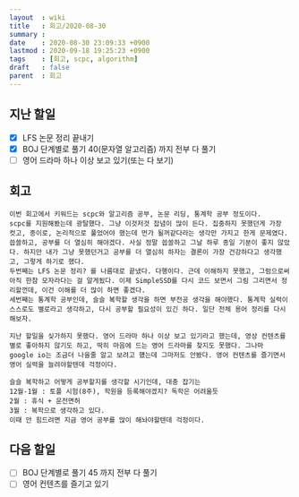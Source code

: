 ```yaml
---
layout  : wiki
title   : 회고/2020-08-30
summary : 
date    : 2020-08-30 23:09:33 +0900
lastmod : 2020-09-18 19:25:23 +0900
tags    : [회고, scpc, algorithm]
draft   : false
parent  : 회고
---
```


## 지난 할일
 * [X] LFS 논문 정리 끝내기
 * [X] BOJ 단계별로 풀기 40(문자열 알고리즘) 까지 전부 다 풀기
 * [ ] 영어 드라마 하나 이상 보고 있기(또는 다 보기)
 
## 회고
```
이번 회고에서 키워드는 scpc와 알고리즘 공부, 논문 리딩, 통계학 공부 정도이다.
scpc를 지원해봤는데 광탈했다. 그냥 이것저것 잡념이 많이 든다. 집중하지 못했던게 가장 컷고, 종이로, 논리적으로 풀었어야 했는데 먼가 될꺼같다라는 생각만 가지고 한게 문제였다. 씁쓸하고, 공부를 더 열심히 해야겠다. 사실 정말 씁쓸하고 그날 하루 종일 기분이 좋지 않았다. 하지만 내가 그냥 못했던거고 공부를 더 열심히 하자는 결론이 가장 건강하다고 생각했고, 그렇게 하기로 했다.
두번째는 LFS 논문 정리? 를 나름대로 끝냈다. 다행이다. 근데 이해하지 못했고, 그럼으로써 아직 한참 모자라다는 걸 알게됬다. 이제 SimpleSSD를 다시 코드 보면서 그림 그리면서 정리할껀데, 이건 이해를 더 많이 하면 좋겠다.
세번째는 통계학 공부인데, 슬슬 복학할 생각을 하면 부전공 생각을 해야했다. 통계학 실력이 스스로도 별로라고 생각하고, 다시 공부할 필요성이 있긴 하다. 일단 전체 용어 정리를 다시 해보자.

지난 할일을 싲가하지 못했다. 영어 드라마 하나 이상 보고 있기라고 했는데, 영상 컨텐츠를 별로 좋아하지 않기도 하고, 딱히 마음에 드는 영어 드라마를 찾지도 못했다. 그나마 google io는 조금더 나을줄 알고 보려고 헀는데 그마저도 안봤다. 영어 컨텐츠를 즐기면서 영어 실력을 늘려야할텐데 걱정이다.

슬슬 복학하고 어떻게 공부할지를 생각할 시기인데, 대충 잡기는 
12월-1월 : 토플 시험(8주), 학원을 등록해야겠지? 독학은 어려울듯
2월 : 휴식 + 운전면허
3월 : 복학으로 생각하고 있다.
이때 안 힘드려면 지금 영어 공부를 많이 해놔야할텐데 걱정이다.
```
## 다음 할일
 * [ ] BOJ 단계별로 풀기 45 까지 전부 다 풀기
 * [ ] 영어 컨텐츠를 즐기고 있기
